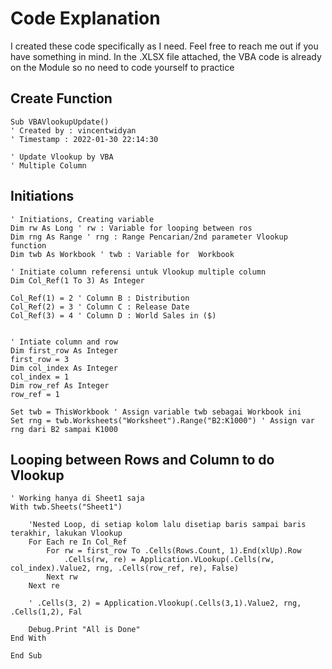 # Code Explanation
I created these code specifically as I need. Feel free to reach me out if you have something in mind. 
In the .XLSX file attached, the VBA code is already on the Module so no need to code yourself to practice

## Create Function
    Sub VBAVlookupUpdate()
    ' Created by : vincentwidyan
    ' Timestamp : 2022-01-30 22:14:30

    ' Update Vlookup by VBA 
    ' Multiple Column


## Initiations     
    ' Initiations, Creating variable
    Dim rw As Long ' rw : Variable for looping between ros
    Dim rng As Range ' rng : Range Pencarian/2nd parameter Vlookup function
    Dim twb As Workbook ' twb : Variable for  Workbook
    
    ' Initiate column referensi untuk Vlookup multiple column
    Dim Col_Ref(1 To 3) As Integer
    
    Col_Ref(1) = 2 ' Column B : Distribution
    Col_Ref(2) = 3 ' Column C : Release Date
    Col_Ref(3) = 4 ' Column D : World Sales in ($)
    
    
    ' Intiate column and row
    Dim first_row As Integer
    first_row = 3
    Dim col_index As Integer
    col_index = 1
    Dim row_ref As Integer
    row_ref = 1
    
    Set twb = ThisWorkbook ' Assign variable twb sebagai Workbook ini
    Set rng = twb.Worksheets("Worksheet").Range("B2:K1000") ' Assign var rng dari B2 sampai K1000
    
## Looping between Rows and Column to do Vlookup
    ' Working hanya di Sheet1 saja
    With twb.Sheets("Sheet1")
    
        'Nested Loop, di setiap kolom lalu disetiap baris sampai baris terakhir, lakukan Vlookup
        For Each re In Col_Ref
            For rw = first_row To .Cells(Rows.Count, 1).End(xlUp).Row
                .Cells(rw, re) = Application.VLookup(.Cells(rw, col_index).Value2, rng, .Cells(row_ref, re), False)
            Next rw
        Next re
        
        ' .Cells(3, 2) = Application.Vlookup(.Cells(3,1).Value2, rng, .Cells(1,2), Fal
        
        Debug.Print "All is Done"
    End With
    
    End Sub

